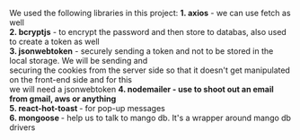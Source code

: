 We used the following libraries in this project:
<b>1. axios</b> - we can use fetch as well <br>
<b>2. bcryptjs</b> - to encrypt the password and then store to databas, also used to create a token as well <br>
<b>3. jsonwebtoken</b> - securely sending a token and not to be stored in the local storage. We will be sending and <br>securing the cookies from the server side so that it doesn't get manipulated on the front-end side and for this <br>we will need a jsonwebtoken
<b>4. nodemailer - use to shoot out an email from gmail, aws or anything</b> <br>
<b>5. react-hot-toast </b> - for pop-up messages  <br>
<b>6. mongoose </b> - help us to talk to mango db. It's a wrapper around mango db drivers<br>